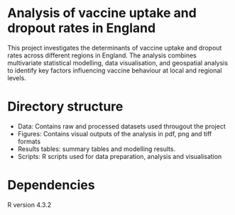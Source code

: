 # Analysis of vaccine uptake and dropout rates in England
This project investigates the determinants of vaccine uptake and dropout rates across different regions in England. The analysis combines multivariate statistical modelling, data visualisation, and geospatial analysis to identify key factors influencing vaccine behaviour at local and regional levels.

# Directory structure
* Data: Contains raw and processed datasets used througout the project
* Figures: Contains visual outputs of the analysis in pdf, png and tiff formats
* Results tables: summary tables and modelling results. 
* Scripts: R scripts used for data preparation, analysis and visualisation 

# Dependencies 
R version 4.3.2

